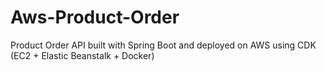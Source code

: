 # Aws-Product-Order
Product Order API built with Spring Boot and deployed on AWS using CDK (EC2 + Elastic Beanstalk + Docker)
